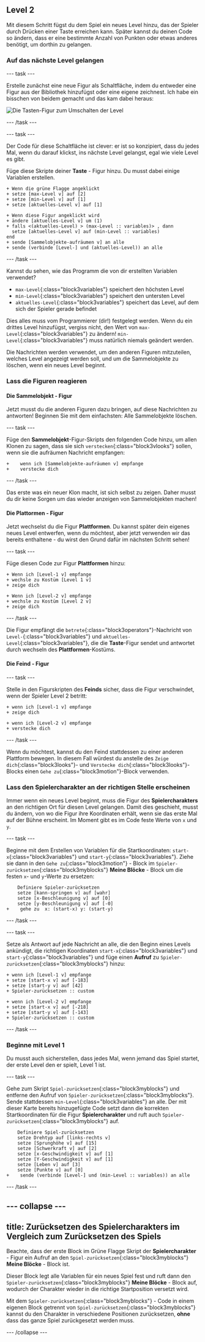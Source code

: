 ## Level 2

Mit diesem Schritt fügst du dem Spiel ein neues Level hinzu, das der Spieler durch Drücken einer Taste erreichen kann. Später kannst du deinen Code so ändern, dass er eine bestimmte Anzahl von Punkten oder etwas anderes benötigt, um dorthin zu gelangen.

### Auf das nächste Level gelangen

--- task ---

Erstelle zunächst eine neue Figur als Schaltfläche, indem du entweder eine Figur aus der Bibliothek hinzufügst oder eine eigene zeichnest. Ich habe ein bisschen von beidem gemacht und das kam dabei heraus:

![Die Tasten-Figur zum Umschalten der Level](images/levelButton.png)

--- /task ---

--- task ---

Der Code für diese Schaltfläche ist clever: er ist so konzipiert, dass du jedes Mal, wenn du darauf klickst, ins nächste Level gelangst, egal wie viele Level es gibt.

Füge diese Skripte deiner **Taste** - Figur hinzu. Du musst dabei einige Variablen erstellen.

```blocks3
+ Wenn die grüne Flagge angeklickt
+ setze [max-Level v] auf [2]
+ setze [min-Level v] auf [1]
+ setze [aktuelles-Level v] auf [1]
```

```blocks3
+ Wenn diese Figur angeklickt wird
+ ändere [aktuelles-Level v] um (1)
+ falls <(aktuelles-Level) > (max-Level :: variables)> , dann 
  setze [aktuelles-Level v] auf (min-Level :: variables)
end
+ sende [Sammelobjekte-aufräumen v] an alle
+ sende (verbinde [Level-] und (aktuelles-Level)) an alle
```

--- /task ---

Kannst du sehen, wie das Programm die von dir erstellten Variablen verwendet?

+ `max-Level`{:class="block3variables"} speichert den höchsten Level
+ `min-Level`{:class="block3variables"} speichert den untersten Level
+ `aktuelles-Level`{:class="block3variables"} speichert das Level, auf dem sich der Spieler gerade befindet

Dies alles muss vom Programmierer \(dir!\) festgelegt werden. Wenn du ein drittes Level hinzufügst, vergiss nicht, den Wert von `max-Level`{:class="block3variables"} zu ändern! `min-Level`{:class="block3variables"} muss natürlich niemals geändert werden.

Die Nachrichten werden verwendet, um den anderen Figuren mitzuteilen, welches Level angezeigt werden soll, und um die Sammelobjekte zu löschen, wenn ein neues Level beginnt.

### Lass die Figuren reagieren

#### Die **Sammelobjekt** - Figur

Jetzt musst du die anderen Figuren dazu bringen, auf diese Nachrichten zu antworten! Beginnen Sie mit dem einfachsten: Alle Sammelobjekte löschen.

--- task ---

Füge den **Sammelobjekt**-Figur-Skripts den folgenden Code hinzu, um allen Klonen zu sagen, dass sie sich `verstecken`{:class="block3vlooks"} sollen, wenn sie die aufräumen Nachricht empfangen:

```blocks3
+    wenn ich [Sammelobjekte-aufräumen v] empfange   
+    verstecke dich
```

--- /task ---

Das erste was ein neuer Klon macht, ist sich selbst zu zeigen. Daher musst du dir keine Sorgen um das wieder anzeigen von Sammelobjekten machen!

#### Die **Plattormen** - Figur

Jetzt wechselst du die Figur **Plattformen**. Du kannst später dein eigenes neues Level entwerfen, wenn du möchtest, aber jetzt verwenden wir das bereits enthaltene - du wirst den Grund dafür im nächsten Schritt sehen!

--- task ---

Füge diesen Code zur Figur **Plattformen** hinzu:

```blocks3
+ Wenn ich [Level-1 v] empfange
+ wechsle zu Kostüm [Level 1 v]
+ zeige dich
```

```blocks3
+ Wenn ich [Level-2 v] empfange
+ wechsle zu Kostüm [Level 2 v]
+ zeige dich
```

--- /task ---

Die Figur empfängt die `betrete`{:class="block3operators"}-Nachricht von `Level-`{:class="block3variables"} und `aktuelles-Level`{:class="block3variables"}, die die **Taste**-Figur sendet und antwortet durch wechseln des **Plattformen**-Kostüms.

#### Die **Feind** - Figur

--- task ---

Stelle in den Figurskripten des **Feinds** sicher, dass die Figur verschwindet, wenn der Spieler Level 2 betritt:

```blocks3
+ wenn ich [Level-1 v] empfange
+ zeige dich
```

```blocks3
+ wenn ich [Level-2 v] empfange
+ verstecke dich
```

--- /task ---

Wenn du möchtest, kannst du den Feind stattdessen zu einer anderen Plattform bewegen. In diesem Fall würdest du anstelle des `Zeige dich`{:class="block3looks"}- und `Verstecke dich`{:class="block3looks"}-Blocks einen `Gehe zu`{:class="block3motion"}-Block verwenden.

### Lass den **Spielercharakter** an der richtigen Stelle erscheinen

Immer wenn ein neues Level beginnt, muss die Figur des **Spielercharakters** an den richtigen Ort für diesen Level gelangen. Damit dies geschieht, musst du ändern, von wo die Figur ihre Koordinaten erhält, wenn sie das erste Mal auf der Bühne erscheint. Im Moment gibt es im Code feste Werte von `x` und `y`.

--- task ---

Beginne mit dem Erstellen von Variablen für die Startkoordinaten: `start-x`{:class="block3variables"} und `start-y`{:class="block3variables"}. Ziehe sie dann in den `Gehe zu`{:class="block3motion"} - Block im `Spieler-zurücksetzen`{:class="block3myblocks"} **Meine Blöcke** - Block um die festen `x`- und `y`-Werte zu ersetzen:

```blocks3
    Definiere Spieler-zurücksetzen
    setze [kann-springen v] auf [wahr]
    setze [x-Beschleunigung v] auf [0]
    setze [y-Beschleunigung v] auf [-0]
+    gehe zu  x: (start-x) y: (start-y)
```

--- /task ---

--- task ---

Setze als Antwort auf jede Nachricht an alle, die den Beginn eines Levels ankündigt, die richtigen Koordinaten `start-x`{:class="block3variables"} und `start-y`{:class="block3variables"} und füge einen **Aufruf** zu `Spieler-zurücksetzen`{:class="block3myblocks"} hinzu:

```blocks3
+ wenn ich [Level-1 v] empfange
+ setze [start-x v] auf [-183]
+ setze [start-y v] auf [42]
+ Spieler-zurücksetzen :: custom
```

```blocks3
+ wenn ich [Level-2 v] empfange
+ setze [start-x v] auf [-218]
+ setze [start-y v] auf [-143]
+ Spieler-zurücksetzen :: custom
```

--- /task ---

### Beginne mit Level 1

Du musst auch sicherstellen, dass jedes Mal, wenn jemand das Spiel startet, der erste Level den er spielt, Level 1 ist.

--- task ---

Gehe zum Skript `Spiel-zurücksetzen`{:class="block3myblocks"} und entferne den Aufruf von `Spieler-zurücksetzen`{:class="block3myblocks"}. Sende stattdessen `min-Level`{:class="block3variables"} an alle. Der mit dieser Karte bereits hinzugefügte Code setzt dann die korrekten Startkoordinaten für die Figur **Spielercharakter** und ruft auch `Spieler-zurücksetzen`{:class="block3myblocks"} auf.

```blocks3
    Definiere Spiel-zurücksetzen
    setze Drehtyp auf [links-rechts v]
    setze [Sprunghöhe v] auf [15]
    setze [Schwerkraft v] auf [2]
    setze [x-Geschwindigkeit v] auf [1]
    setze [Y-Geschwindigkeit v] auf [1]
    setze [Leben v] auf [3]
    setze [Punkte v] auf [0]
+    sende (verbinde [Level-] und (min-Level :: variables)) an alle
```

--- /task ---

--- collapse ---
---
title: Zurücksetzen des Spielercharakters im Vergleich zum Zurücksetzen des Spiels
---

Beachte, dass der erste Block im Grüne Flagge Skript der **Spielercharakter** - Figur ein Aufruf an den `Spiel-zurücksetzen`{:class="block3myblocks"} **Meine Blöcke** - Block ist.

Dieser Block legt alle Variablen für ein neues Spiel fest und ruft dann den `Spieler-zurücksetzen`{:class="block3myblocks"} **Meine Blöcke** - Block auf, wodurch der Charakter wieder in die richtige Startposition versetzt wird.

Mit dem `Spieler-zurücksetzen`{:class="block3myblocks"} - Code in einem eigenen Block getrennt von `Spiel-zurücksetzen`{:class="block3myblocks"} kannst du den Charakter in verschiedene Positionen zurücksetzen, **ohne** dass das ganze Spiel zurückgesetzt werden muss.

--- /collapse ---